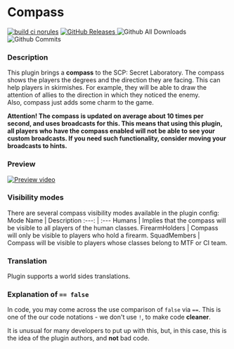 # Compass
[![build ci norules](https://github.com/Fontape/Compass/actions/workflows/build-ci-norules.yml/badge.svg)](https://github.com/Fontape/Compass/actions/workflows/build-ci-norules.yml)
<a href="https://github.com/Fontape/Compass/releases">
  <img src="https://img.shields.io/github/release/Fontape/Compass/all.svg?style=flat" alt="GitHub Releases">
</a>
![Github All Downloads](https://img.shields.io/github/downloads/Fontape/Compass/total.svg?style=flat)
![Github Commits](https://img.shields.io/github/commit-activity/w/Fontape/Compass/main)
### Description

This plugin brings a <b>compass</b> to the SCP: Secret Laboratory. The compass shows the players the degrees and the direction they are facing. 
This can help players in skirmishes. For example, they will be able to draw the attention of allies to the direction in which they noticed the enemy.<br/>
Also, compass just adds some charm to the game.

<b>Attention! The compass is updated on average about 10 times per second, and uses broadcasts for this. 
This means that using this plugin, all players who have the compass enabled will not be able to see your custom broadcasts. 
If you need such functionality, consider moving your broadcasts to hints.</b>

### Preview
[![Preview video](https://img.youtube.com/vi/qKisIHMzFB0/0.jpg)](https://www.youtube.com/watch?v=qKisIHMzFB0)

### Visibility modes

There are several compass visibility modes available in the plugin config:
Mode Name | Description
:---: | :---
Humans | Implies that the compass will be visible to all players of the human classes.
FirearmHolders | Compass will only be visible to players who hold a firearm.
SquadMembers | Compass will be visible to players whose classes belong to MTF or CI team.

### Translation 

Plugin supports a world sides translations.

### Explanation of `== false`

In code, you may come across the use comparison of `false` via `==`. This is one of the our code notations - we don't use `!`, to make code <b>cleaner</b>.

It is unusual for many developers to put up with this, but, in this case, this is the idea of the plugin authors, and <b>not</b> bad code.
